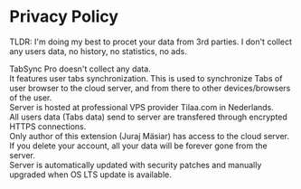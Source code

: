 # Privacy Policy
TLDR: I'm doing my best to procet your data from 3rd parties. I don't collect any users data, no history, no statistics, no ads.

TabSync Pro doesn't collect any data.  
It features user tabs synchronization. This is used to synchronize Tabs of user browser to the cloud server, and from there to other devices/browsers of the user.  
Server is hosted at professional VPS provider Tilaa.com in Nederlands.  
All users data (Tabs data) send to server are transfered through encrypted HTTPS connections.  
Only author of this extension (Juraj Mäsiar) has access to the cloud server.  
If you delete your account, all your data will be forever gone from the server.  
Server is automatically updated with security patches and manually upgraded when OS LTS update is available.
